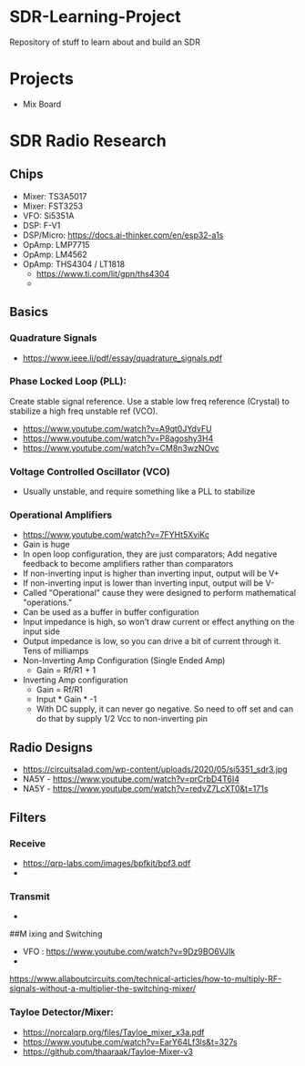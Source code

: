 # SDR-Learning-Project
Repository of stuff to learn about and build an SDR
# Projects
- Mix Board
  
# SDR Radio Research

## Chips
- Mixer: TS3A5017
- Mixer: FST3253
- VFO: Si5351A
- DSP: F-V1
- DSP/Micro: https://docs.ai-thinker.com/en/esp32-a1s
- OpAmp: LMP7715
- OpAmp: LM4562
- OpAmp: THS4304 / LT1818
    - https://www.ti.com/lit/gpn/ths4304
    - 
  
## Basics
### Quadrature Signals
- https://www.ieee.li/pdf/essay/quadrature_signals.pdf
### Phase Locked Loop (PLL): 
Create stable signal reference. Use a stable low freq reference (Crystal) to stabilize a high freq unstable ref (VCO). 
- https://www.youtube.com/watch?v=A9qt0JYdvFU
- https://www.youtube.com/watch?v=P8agoshy3H4
- https://www.youtube.com/watch?v=CM8n3wzNOvc
### Voltage Controlled Oscillator (VCO)
- Usually unstable, and require something like a PLL to stabilize 
### Operational Amplifiers
- https://www.youtube.com/watch?v=7FYHt5XviKc
- Gain is huge
- In open loop configuration, they are just comparators; Add negative feedback to become amplifiers rather than comparators
- If non-inverting input is higher than inverting input, output will be V+
- If non-inverting input is lower than inverting input, output will be V-
- Called "Operational" cause they were designed to perform mathematical "operations."
- Can be used as a buffer in buffer configuration
- Input impedance is high, so won’t draw current or effect anything on the input side
- Output impedance is low, so you can drive a bit of current through it. Tens of milliamps
- Non-Inverting Amp Configuration (Single Ended Amp)
    - Gain = Rf/R1 + 1
- Inverting Amp configuration
    - Gain = Rf/R1
    - Input * Gain * -1
    - With DC supply, it can never go negative. So need to off set and can do that by supply 1/2 Vcc to non-inverting pin
  

## Radio Designs
- https://circuitsalad.com/wp-content/uploads/2020/05/si5351_sdr3.jpg
- NA5Y - https://www.youtube.com/watch?v=prCrbD4T6I4
- NA5Y - https://www.youtube.com/watch?v=redvZ7LcXT0&t=171s

## Filters
### Receive 
- https://qrp-labs.com/images/bpfkit/bpf3.pdf
- 
### Transmit
- 


##M ixing and Switching
- VFO : https://www.youtube.com/watch?v=9Dz9BO6VJIk
- 
https://www.allaboutcircuits.com/technical-articles/how-to-multiply-RF-signals-without-a-multiplier-the-switching-mixer/

### Tayloe Detector/Mixer:
- https://norcalqrp.org/files/Tayloe_mixer_x3a.pdf
- https://www.youtube.com/watch?v=EarY64Lf3ls&t=327s
- https://github.com/thaaraak/Tayloe-Mixer-v3
